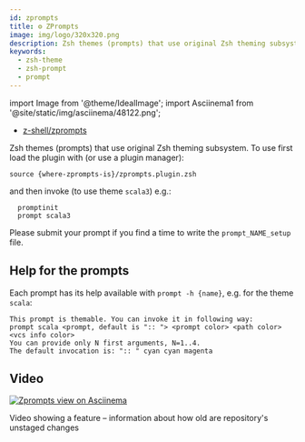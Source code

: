 ```yaml
---
id: zprompts
title: ⚙️ ZPrompts
image: img/logo/320x320.png
description: Zsh themes (prompts) that use original Zsh theming subsystem
keywords:
  - zsh-theme
  - zsh-prompt
  - prompt
---
```


import Image from '@theme/IdealImage'; import Asciinema1 from '@site/static/img/asciinema/48122.png';

- [z-shell/zprompts][1]

Zsh themes (prompts) that use original Zsh theming subsystem. To use first load the plugin with (or use a plugin
manager):

```shell
source {where-zprompts-is}/zprompts.plugin.zsh
```

and then invoke (to use theme `scala3`) e.g.:

```shell
  promptinit
  prompt scala3
```

Please submit your prompt if you find a time to write the `prompt_NAME_setup` file.

## Help for the prompts

Each prompt has its help available with `prompt -h {name}`, e.g. for the theme `scala`:

```shell
This prompt is themable. You can invoke it in following way:
prompt scala <prompt, default is ":: "> <prompt color> <path color> <vcs info color>
You can provide only N first arguments, N=1..4.
The default invocation is: ":: " cyan cyan magenta
```

## Video

<a href="https://asciinema.org/a/48122">
  <Image className="ScreenView" img={Asciinema1} alt="Zprompts view on Asciinema" />
</a>

Video showing a feature – information about how old are repository's unstaged changes

[1]: https://github.com/z-shell/zprompts
